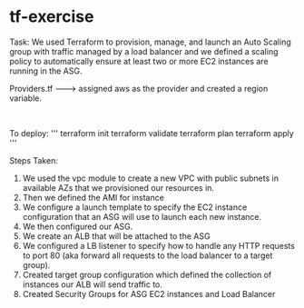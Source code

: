 

# tf-exercise

Task: We used Terraform to provision, manage, and launch an Auto Scaling group with traffic managed by a load balancer and we defined a scaling policy to automatically ensure at least two or more EC2 instances are running in the ASG. 



Providers.tf ---> assigned aws as the provider and created a region variable.

<br>

To deploy: 
'''
terraform init
terraform validate
terraform plan
terraform apply
'''

Steps Taken:
1. We used the vpc module to create a new VPC with public subnets in available AZs that we provisioned our resources in. 
2. Then we defined the AMI for instance
3. We configure a launch template to specify the EC2 instance configuration that an ASG will use to launch each new instance.
4. We then configured our ASG.
5. We create an ALB that will be attached to the ASG
6. We configured a LB listener to specify how to handle any HTTP requests to port 80 (aka forward all requests to the load balancer to a target group).
6. Created target group configuration which defined the collection of instances our ALB will send traffic to.
7. Created Security Groups for ASG EC2 instances and Load Balancer

